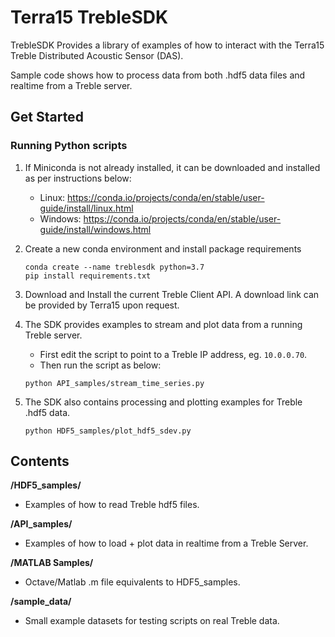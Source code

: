 
# Terra15 TrebleSDK

TrebleSDK Provides a library of examples of how to interact with the Terra15 Treble Distributed Acoustic Sensor (DAS).

Sample code shows how to process data from both .hdf5 data files and realtime from a Treble server.

## Get Started
### Running Python scripts
1. If Miniconda is not already installed, it can be downloaded and installed as per instructions below:
   - Linux: https://conda.io/projects/conda/en/stable/user-guide/install/linux.html
   - Windows: https://conda.io/projects/conda/en/stable/user-guide/install/windows.html

2. Create a new conda environment and install package requirements
     
   ```
   conda create --name treblesdk python=3.7
   pip install requirements.txt
   ```

3. Download and Install the current Treble Client API. A download link can be provided by Terra15 upon request.

4. The SDK provides examples to stream and plot data from a running Treble server. 
   - First edit the script to point to a Treble IP address, eg. `10.0.0.70`.
   - Then run the script as below:
    ```
    python API_samples/stream_time_series.py
    ```

5. The SDK also contains processing and plotting examples for Treble .hdf5 data.

    ```
    python HDF5_samples/plot_hdf5_sdev.py
    ```


## Contents

**/HDF5_samples/**
- Examples of how to read Treble hdf5 files.

**/API_samples/** 
- Examples of how to load + plot data in realtime from a Treble Server.

**/MATLAB Samples/** 
- Octave/Matlab .m file equivalents to HDF5_samples.

**/sample_data/**
- Small example datasets for testing scripts on real Treble data.